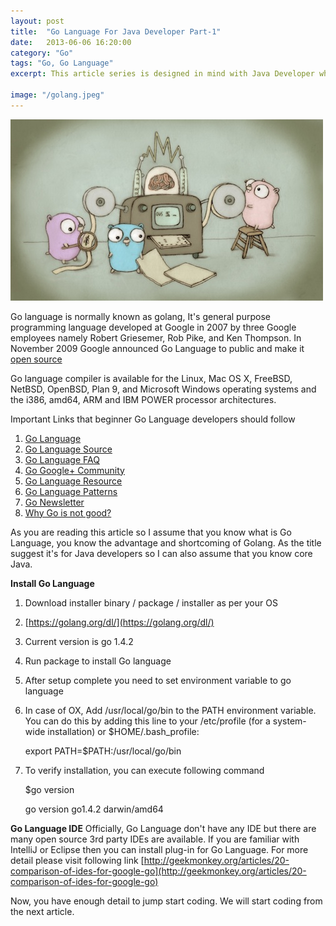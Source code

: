 ```yaml
---
layout: post
title:  "Go Language For Java Developer Part-1"
date:   2013-06-06 16:20:00
category: "Go"
tags: "Go, Go Language"
excerpt: This article series is designed in mind with Java Developer who would like to learn Go Language. 

image: "/golang.jpeg"
---
```


<img src="/assets/images/posts/golang.jpeg" alt="Go Language For Java Developer" title="Go Language For Java Developer" class="img-responsive">

Go language is normally known as golang, It's general purpose programming language developed at Google in 2007 by three Google employees namely Robert Griesemer, Rob Pike, and Ken Thompson. In November 2009 Google announced Go Language to public and make it [open source](https://go.googlesource.com/go)

Go language compiler is available for the Linux, Mac OS X, FreeBSD, NetBSD, OpenBSD, Plan 9, and Microsoft Windows operating systems and the i386, amd64, ARM and IBM POWER processor architectures.

Important Links that beginner Go Language developers should follow

1. [Go Language](https://golang.org/)
2. [Go Language Source](https://go.googlesource.com/go)
3. [Go Language FAQ](https://golang.org/doc/faq#What_is_the_purpose_of_the_project)
4. [Go Google+ Community](https://plus.google.com/communities/114112804251407510571)
5. [Go Language Resource](http://go-lang.cat-v.org/)
6. [Go Language Patterns](http://www.golangpatterns.info/)
7. [Go Newsletter](http://golangweekly.com/)
8. [Why Go is not good?](http://yager.io/programming/go.html) 

As you are reading this article so I assume that you know what is Go Language, you know the advantage and shortcoming of Golang. As the title suggest it's for Java developers so I can also assume that you know core Java. 

**Install Go Language**

1. Download installer binary / package / installer as per your OS 
2. [https://golang.org/dl/](https://golang.org/dl/)
3. Current version is go 1.4.2
4. Run package to install Go language
5. After setup complete you need to set environment variable to go language
6. In case of OX, Add /usr/local/go/bin to the PATH environment variable. You can do this by 	adding this line to your /etc/profile (for a system-wide installation) or 	$HOME/.bash_profile:

	export PATH=$PATH:/usr/local/go/bin
7. To verify installation, you can execute following command

	$go version	
	
	go version go1.4.2 darwin/amd64

**Go Language IDE**
Officially, Go Language don't have any IDE but there are many open source 3rd party IDEs are available. If you are familiar with IntelliJ or Eclipse then you can install plug-in for Go Language. For more detail please visit following link
[http://geekmonkey.org/articles/20-comparison-of-ides-for-google-go](http://geekmonkey.org/articles/20-comparison-of-ides-for-google-go)	

Now, you have enough detail to jump start coding. We will start coding from the next article.




